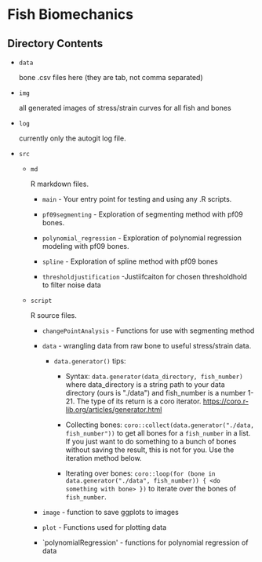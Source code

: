 # Fish Biomechanics

## Directory Contents

-   `data`

    bone .csv files here (they are tab, not comma separated)

-   `img`

    all generated images of stress/strain curves for all fish and bones

-   `log`

    currently only the autogit log file.

-   `src`

    -   `md`

        R markdown files.

        -   `main` - Your entry point for testing and using any .R scripts.

        -   `pf09segmenting` - Exploration of segmenting method with pf09 bones.

        -   `polynomial_regression` - Exploration of polynomial regression modeling with pf09 bones.

        -   `spline` - Exploration of spline method with pf09 bones

        -   `thresholdjustification` -Justiifcaiton for chosen thresholdhold to filter noise data

    -   `script`

        R source files.

        -   `changePointAnalysis` - Functions for use with segmenting method

        -   `data` - wrangling data from raw bone to useful stress/strain data.

            -   `data.generator()` tips:

                -   Syntax: `data.generator(data_directory, fish_number)` where data_directory is a string path to your data directory (ours is "./data") and fish_number is a number 1-21. The type of its return is a coro iterator. <https://coro.r-lib.org/articles/generator.html>

                -   Collecting bones: `coro::collect(data.generator("./data, fish_number"))` to get all bones for a `fish_number` in a list. If you just want to do something to a bunch of bones without saving the result, this is not for you. Use the iteration method below.

                -   Iterating over bones: `coro::loop(for (bone in data.generator("./data", fish_number)) { <do something with bone> })` to iterate over the bones of `fish_number`.

        -   `image` - function to save ggplots to images

        -   `plot` - Functions used for plotting data

        -   \`polynomialRegression' - functions for polynomial regression of data

